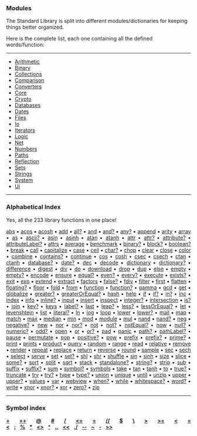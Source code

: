 ### Modules

The Standard Library is split into different modules/dictionaries for keeping things better organized.  

Here is the complete list, each one containing all the defined words/function:

---

- [Arithmetic](Library-‣-Arithmetic)
- [Binary](Library-‣-Binary)
- [Collections](Library-‣-Collections)
- [Comparison](Library-‣-Comparison)
- [Converters](Library-‣-Converters)
- [Core](Library-‣-Core)
- [Crypto](Library-‣-Crypto)
- [Databases](Library-‣-Databases)
- [Dates](Library-‣-Dates)
- [Files](Library-‣-Files)
- [Io](Library-‣-Io)
- [Iterators](Library-‣-Iterators)
- [Logic](Library-‣-Logic)
- [Net](Library-‣-Net)
- [Numbers](Library-‣-Numbers)
- [Paths](Library-‣-Paths)
- [Reflection](Library-‣-Reflection)
- [Sets](Library-‣-Sets)
- [Strings](Library-‣-Strings)
- [System](Library-‣-System)
- [Ui](Library-‣-Ui)

---

### Alphabetical Index

Yes, all the 233 library functions in one place!

<p align="justify">
<a href="Library-‣-Numbers#abs">abs</a> ▪︎ <a href="Library-‣-Numbers#acos">acos</a> ▪︎ <a href="Library-‣-Numbers#acosh">acosh</a> ▪︎ <a href="Library-‣-Arithmetic#add">add</a> ▪︎ <a href="Library-‣-Logic#all?">all?</a> ▪︎ <a href="Library-‣-Binary#and">and</a> ▪︎ <a href="Library-‣-Logic#and?">and?</a> ▪︎ <a href="Library-‣-Logic#any?">any?</a> ▪︎ <a href="Library-‣-Collections#append">append</a> ▪︎ <a href="Library-‣-Reflection#arity">arity</a> ▪︎ <a href="Library-‣-Converters#array">array</a> ▪︎ <a href="Library-‣-Converters#as">as</a> ▪︎ <a href="Library-‣-Strings#ascii?">ascii?</a> ▪︎ <a href="Library-‣-Numbers#asin">asin</a> ▪︎ <a href="Library-‣-Numbers#asinh">asinh</a> ▪︎ <a href="Library-‣-Numbers#atan">atan</a> ▪︎ <a href="Library-‣-Numbers#atanh">atanh</a> ▪︎ <a href="Library-‣-Reflection#attr">attr</a> ▪︎ <a href="Library-‣-Reflection#attr?">attr?</a> ▪︎ <a href="Library-‣-Reflection#attribute?">attribute?</a> ▪︎ <a href="Library-‣-Reflection#attributeLabel?">attributeLabel?</a> ▪︎ <a href="Library-‣-Reflection#attrs">attrs</a> ▪︎ <a href="Library-‣-Numbers#average">average</a> ▪︎ <a href="Library-‣-Reflection#benchmark">benchmark</a> ▪︎ <a href="Library-‣-Reflection#binary?">binary?</a> ▪︎ <a href="Library-‣-Reflection#block?">block?</a> ▪︎ <a href="Library-‣-Reflection#boolean?">boolean?</a> ▪︎ <a href="Library-‣-Core#break">break</a> ▪︎ <a href="Library-‣-Core#call">call</a> ▪︎ <a href="Library-‣-Strings#capitalize">capitalize</a> ▪︎ <a href="Library-‣-Core#case">case</a> ▪︎ <a href="Library-‣-Numbers#ceil">ceil</a> ▪︎ <a href="Library-‣-Reflection#char?">char?</a> ▪︎ <a href="Library-‣-Collections#chop">chop</a> ▪︎ <a href="Library-‣-Io#clear">clear</a> ▪︎ <a href="Library-‣-Databases#close">close</a> ▪︎ <a href="Library-‣-Strings#color">color</a> ▪︎ <a href="Library-‣-Collections#combine">combine</a> ▪︎ <a href="Library-‣-Collections#contains?">contains?</a> ▪︎ <a href="Library-‣-Core#continue">continue</a> ▪︎ <a href="Library-‣-Numbers#cos">cos</a> ▪︎ <a href="Library-‣-Numbers#cosh">cosh</a> ▪︎ <a href="Library-‣-Numbers#csec">csec</a> ▪︎ <a href="Library-‣-Numbers#csech">csech</a> ▪︎ <a href="Library-‣-Numbers#ctan">ctan</a> ▪︎ <a href="Library-‣-Numbers#ctanh">ctanh</a> ▪︎ <a href="Library-‣-Reflection#database?">database?</a> ▪︎ <a href="Library-‣-Reflection#date?">date?</a> ▪︎ <a href="Library-‣-Arithmetic#dec">dec</a> ▪︎ <a href="Library-‣-Crypto#decode">decode</a> ▪︎ <a href="Library-‣-Converters#dictionary">dictionary</a> ▪︎ <a href="Library-‣-Reflection#dictionary?">dictionary?</a> ▪︎ <a href="Library-‣-Sets#difference">difference</a> ▪︎ <a href="Library-‣-Crypto#digest">digest</a> ▪︎ <a href="Library-‣-Arithmetic#div">div</a> ▪︎ <a href="Library-‣-Core#do">do</a> ▪︎ <a href="Library-‣-Net#download">download</a> ▪︎ <a href="Library-‣-Collections#drop">drop</a> ▪︎ <a href="Library-‣-Core#dup">dup</a> ▪︎ <a href="Library-‣-Core#else">else</a> ▪︎ <a href="Library-‣-Collections#empty">empty</a> ▪︎ <a href="Library-‣-Collections#empty?">empty?</a> ▪︎ <a href="Library-‣-Crypto#encode">encode</a> ▪︎ <a href="Library-‣-System#ensure">ensure</a> ▪︎ <a href="Library-‣-Comparison#equal?">equal?</a> ▪︎ <a href="Library-‣-Numbers#even?">even?</a> ▪︎ <a href="Library-‣-Iterators#every?">every?</a> ▪︎ <a href="Library-‣-System#execute">execute</a> ▪︎ <a href="Library-‣-Files#exists?">exists?</a> ▪︎ <a href="Library-‣-System#exit">exit</a> ▪︎ <a href="Library-‣-Numbers#exp">exp</a> ▪︎ <a href="Library-‣-Collections#extend">extend</a> ▪︎ <a href="Library-‣-Paths#extract">extract</a> ▪︎ <a href="Library-‣-Numbers#factors">factors</a> ▪︎ <a href="Library-‣-Logic#false?">false?</a> ▪︎ <a href="Library-‣-Arithmetic#fdiv">fdiv</a> ▪︎ <a href="Library-‣-Iterators#filter">filter</a> ▪︎ <a href="Library-‣-Collections#first">first</a> ▪︎ <a href="Library-‣-Collections#flatten">flatten</a> ▪︎ <a href="Library-‣-Reflection#floating?">floating?</a> ▪︎ <a href="Library-‣-Numbers#floor">floor</a> ▪︎ <a href="Library-‣-Iterators#fold">fold</a> ▪︎ <a href="Library-‣-Converters#from">from</a> ▪︎ <a href="Library-‣-Converters#function">function</a> ▪︎ <a href="Library-‣-Reflection#function?">function?</a> ▪︎ <a href="Library-‣-Numbers#gamma">gamma</a> ▪︎ <a href="Library-‣-Numbers#gcd">gcd</a> ▪︎ <a href="Library-‣-Collections#get">get</a> ▪︎ <a href="Library-‣-Core#globalize">globalize</a> ▪︎ <a href="Library-‣-Comparison#greater?">greater?</a> ▪︎ <a href="Library-‣-Comparison#greaterOrEqual?">greaterOrEqual?</a> ▪︎ <a href="Library-‣-Crypto#hash">hash</a> ▪︎ <a href="Library-‣-Reflection#help">help</a> ▪︎ <a href="Library-‣-Core#if">if</a> ▪︎ <a href="Library-‣-Core#if?">if?</a> ▪︎ <a href="Library-‣-Collections#in?">in?</a> ▪︎ <a href="Library-‣-Arithmetic#inc">inc</a> ▪︎ <a href="Library-‣-Collections#index">index</a> ▪︎ <a href="Library-‣-Reflection#info">info</a> ▪︎ <a href="Library-‣-Reflection#inline?">inline?</a> ▪︎ <a href="Library-‣-Io#input">input</a> ▪︎ <a href="Library-‣-Collections#insert">insert</a> ▪︎ <a href="Library-‣-Reflection#inspect">inspect</a> ▪︎ <a href="Library-‣-Reflection#integer?">integer?</a> ▪︎ <a href="Library-‣-Sets#intersection">intersection</a> ▪︎ <a href="Library-‣-Reflection#is?">is?</a> ▪︎ <a href="Library-‣-Strings#join">join</a> ▪︎ <a href="Library-‣-Collections#key?">key?</a> ▪︎ <a href="Library-‣-Collections#keys">keys</a> ▪︎ <a href="Library-‣-Reflection#label?">label?</a> ▪︎ <a href="Library-‣-Collections#last">last</a> ▪︎ <a href="Library-‣-Dates#leap?">leap?</a> ▪︎ <a href="Library-‣-Comparison#less?">less?</a> ▪︎ <a href="Library-‣-Comparison#lessOrEqual?">lessOrEqual?</a> ▪︎ <a href="Library-‣-Core#let">let</a> ▪︎ <a href="Library-‣-Strings#levenshtein">levenshtein</a> ▪︎ <a href="Library-‣-System#list">list</a> ▪︎ <a href="Library-‣-Reflection#literal?">literal?</a> ▪︎ <a href="Library-‣-Numbers#ln">ln</a> ▪︎ <a href="Library-‣-Numbers#log">log</a> ▪︎ <a href="Library-‣-Iterators#loop">loop</a> ▪︎ <a href="Library-‣-Strings#lower">lower</a> ▪︎ <a href="Library-‣-Strings#lower?">lower?</a> ▪︎ <a href="Library-‣-Net#mail">mail</a> ▪︎ <a href="Library-‣-Iterators#map">map</a> ▪︎ <a href="Library-‣-Strings#match">match</a> ▪︎ <a href="Library-‣-Collections#max">max</a> ▪︎ <a href="Library-‣-Numbers#median">median</a> ▪︎ <a href="Library-‣-Collections#min">min</a> ▪︎ <a href="Library-‣-Arithmetic#mod">mod</a> ▪︎ <a href="Library-‣-Paths#module">module</a> ▪︎ <a href="Library-‣-Arithmetic#mul">mul</a> ▪︎ <a href="Library-‣-Binary#nand">nand</a> ▪︎ <a href="Library-‣-Logic#nand?">nand?</a> ▪︎ <a href="Library-‣-Arithmetic#neg">neg</a> ▪︎ <a href="Library-‣-Numbers#negative?">negative?</a> ▪︎ <a href="Library-‣-Core#new">new</a> ▪︎ <a href="Library-‣-Binary#nor">nor</a> ▪︎ <a href="Library-‣-Logic#nor?">nor?</a> ▪︎ <a href="Library-‣-Binary#not">not</a> ▪︎ <a href="Library-‣-Logic#not?">not?</a> ▪︎ <a href="Library-‣-Comparison#notEqual?">notEqual?</a> ▪︎ <a href="Library-‣-Dates#now">now</a> ▪︎ <a href="Library-‣-Reflection#null?">null?</a> ▪︎ <a href="Library-‣-Strings#numeric?">numeric?</a> ▪︎ <a href="Library-‣-Numbers#odd?">odd?</a> ▪︎ <a href="Library-‣-Databases#open">open</a> ▪︎ <a href="Library-‣-Binary#or">or</a> ▪︎ <a href="Library-‣-Logic#or?">or?</a> ▪︎ <a href="Library-‣-Strings#pad">pad</a> ▪︎ <a href="Library-‣-System#panic">panic</a> ▪︎ <a href="Library-‣-Reflection#path?">path?</a> ▪︎ <a href="Library-‣-Reflection#pathLabel?">pathLabel?</a> ▪︎ <a href="Library-‣-System#pause">pause</a> ▪︎ <a href="Library-‣-Collections#permutate">permutate</a> ▪︎ <a href="Library-‣-Core#pop">pop</a> ▪︎ <a href="Library-‣-Numbers#positive?">positive?</a> ▪︎ <a href="Library-‣-Arithmetic#pow">pow</a> ▪︎ <a href="Library-‣-Strings#prefix">prefix</a> ▪︎ <a href="Library-‣-Strings#prefix?">prefix?</a> ▪︎ <a href="Library-‣-Numbers#prime?">prime?</a> ▪︎ <a href="Library-‣-Io#print">print</a> ▪︎ <a href="Library-‣-Io#prints">prints</a> ▪︎ <a href="Library-‣-Numbers#product">product</a> ▪︎ <a href="Library-‣-Databases#query">query</a> ▪︎ <a href="Library-‣-Numbers#random">random</a> ▪︎ <a href="Library-‣-Numbers#range">range</a> ▪︎ <a href="Library-‣-Files#read">read</a> ▪︎ <a href="Library-‣-Paths#relative">relative</a> ▪︎ <a href="Library-‣-Collections#remove">remove</a> ▪︎ <a href="Library-‣-Strings#render">render</a> ▪︎ <a href="Library-‣-Collections#repeat">repeat</a> ▪︎ <a href="Library-‣-Strings#replace">replace</a> ▪︎ <a href="Library-‣-Core#return">return</a> ▪︎ <a href="Library-‣-Collections#reverse">reverse</a> ▪︎ <a href="Library-‣-Numbers#round">round</a> ▪︎ <a href="Library-‣-Collections#sample">sample</a> ▪︎ <a href="Library-‣-Numbers#sec">sec</a> ▪︎ <a href="Library-‣-Numbers#sech">sech</a> ▪︎ <a href="Library-‣-Iterators#select">select</a> ▪︎ <a href="Library-‣-Net#serve">serve</a> ▪︎ <a href="Library-‣-Collections#set">set</a> ▪︎ <a href="Library-‣-Reflection#set?">set?</a> ▪︎ <a href="Library-‣-Binary#shl">shl</a> ▪︎ <a href="Library-‣-Binary#shr">shr</a> ▪︎ <a href="Library-‣-Collections#shuffle">shuffle</a> ▪︎ <a href="Library-‣-Numbers#sin">sin</a> ▪︎ <a href="Library-‣-Numbers#sinh">sinh</a> ▪︎ <a href="Library-‣-Collections#size">size</a> ▪︎ <a href="Library-‣-Collections#slice">slice</a> ▪︎ <a href="Library-‣-Iterators#some?">some?</a> ▪︎ <a href="Library-‣-Collections#sort">sort</a> ▪︎ <a href="Library-‣-Collections#split">split</a> ▪︎ <a href="Library-‣-Numbers#sqrt">sqrt</a> ▪︎ <a href="Library-‣-Reflection#stack">stack</a> ▪︎ <a href="Library-‣-Reflection#standalone?">standalone?</a> ▪︎ <a href="Library-‣-Reflection#string?">string?</a> ▪︎ <a href="Library-‣-Strings#strip">strip</a> ▪︎ <a href="Library-‣-Arithmetic#sub">sub</a> ▪︎ <a href="Library-‣-Strings#suffix">suffix</a> ▪︎ <a href="Library-‣-Strings#suffix?">suffix?</a> ▪︎ <a href="Library-‣-Numbers#sum">sum</a> ▪︎ <a href="Library-‣-Reflection#symbol?">symbol?</a> ▪︎ <a href="Library-‣-Reflection#symbols">symbols</a> ▪︎ <a href="Library-‣-Collections#take">take</a> ▪︎ <a href="Library-‣-Numbers#tan">tan</a> ▪︎ <a href="Library-‣-Numbers#tanh">tanh</a> ▪︎ <a href="Library-‣-Converters#to">to</a> ▪︎ <a href="Library-‣-Logic#true?">true?</a> ▪︎ <a href="Library-‣-Strings#truncate">truncate</a> ▪︎ <a href="Library-‣-Core#try">try</a> ▪︎ <a href="Library-‣-Core#try?">try?</a> ▪︎ <a href="Library-‣-Reflection#type">type</a> ▪︎ <a href="Library-‣-Reflection#type?">type?</a> ▪︎ <a href="Library-‣-Sets#union">union</a> ▪︎ <a href="Library-‣-Collections#unique">unique</a> ▪︎ <a href="Library-‣-Core#until">until</a> ▪︎ <a href="Library-‣-Files#unzip">unzip</a> ▪︎ <a href="Library-‣-Strings#upper">upper</a> ▪︎ <a href="Library-‣-Strings#upper?">upper?</a> ▪︎ <a href="Library-‣-Collections#values">values</a> ▪︎ <a href="Library-‣-Core#var">var</a> ▪︎ <a href="Library-‣-Ui#webview">webview</a> ▪︎ <a href="Library-‣-Core#when?">when?</a> ▪︎ <a href="Library-‣-Core#while">while</a> ▪︎ <a href="Library-‣-Strings#whitespace?">whitespace?</a> ▪︎ <a href="Library-‣-Reflection#word?">word?</a> ▪︎ <a href="Library-‣-Files#write">write</a> ▪︎ <a href="Library-‣-Binary#xnor">xnor</a> ▪︎ <a href="Library-‣-Logic#xnor?">xnor?</a> ▪︎ <a href="Library-‣-Binary#xor">xor</a> ▪︎ <a href="Library-‣-Numbers#zero?">zero?</a> ▪︎ <a href="Library-‣-Files#zip">zip</a>
</p>

---

### Symbol index

<p align="justify">
<a href="Library-‣-Arithmetic#add"><b>+</b></a>&nbsp;&nbsp;&nbsp;<a href="Library-‣-Collections#append"><b>++</b></a>&nbsp;&nbsp;&nbsp;<a href="Library-‣-Converters#array"><b>@</b></a>&nbsp;&nbsp;&nbsp;<a href="Library-‣-Converters#dictionary"><b>#</b></a>&nbsp;&nbsp;&nbsp;<a href="Library-‣-Arithmetic#div"><b>/</b></a>&nbsp;&nbsp;&nbsp;<a href="Library-‣-Core#dup"><b>&lt;=</b></a>&nbsp;&nbsp;&nbsp;<a href="Library-‣-Comparison#equal?"><b>=</b></a>&nbsp;&nbsp;&nbsp;<a href="Library-‣-Arithmetic#fdiv"><b>//</b></a>&nbsp;&nbsp;&nbsp;<a href="Library-‣-Converters#function"><b>$</b></a>&nbsp;&nbsp;&nbsp;<a href="Library-‣-Collections#get"><b>\</b></a>&nbsp;&nbsp;&nbsp;<a href="Library-‣-Comparison#greater?"><b>&gt;</b></a>&nbsp;&nbsp;&nbsp;<a href="Library-‣-Comparison#greaterOrEqual?"><b>&gt;=</b></a>&nbsp;&nbsp;&nbsp;<a href="Library-‣-Comparison#less?"><b>&lt;</b></a>&nbsp;&nbsp;&nbsp;<a href="Library-‣-Comparison#lessOrEqual?"><b>=&lt;</b></a>&nbsp;&nbsp;&nbsp;<a href="Library-‣-Core#let"><b>:</b></a>&nbsp;&nbsp;&nbsp;<a href="Library-‣-Arithmetic#mod"><b>%</b></a>&nbsp;&nbsp;&nbsp;<a href="Library-‣-Arithmetic#mul"><b>*</b></a>&nbsp;&nbsp;&nbsp;<a href="Library-‣-Comparison#notEqual?"><b>&lt;&gt;</b></a>&nbsp;&nbsp;&nbsp;<a href="Library-‣-Arithmetic#pow"><b>^</b></a>&nbsp;&nbsp;&nbsp;<a href="Library-‣-Numbers#range"><b>..</b></a>&nbsp;&nbsp;&nbsp;<a href="Library-‣-Files#read"><b>&lt;&lt;</b></a>&nbsp;&nbsp;&nbsp;<a href="Library-‣-Paths#relative"><b>./</b></a>&nbsp;&nbsp;&nbsp;<a href="Library-‣-Collections#remove"><b>--</b></a>&nbsp;&nbsp;&nbsp;<a href="Library-‣-Strings#render"><b>~</b></a>&nbsp;&nbsp;&nbsp;<a href="Library-‣-Arithmetic#sub"><b>-</b></a>&nbsp;&nbsp;&nbsp;<a href="Library-‣-Files#write"><b>&gt;&gt;</b></a>
</p>